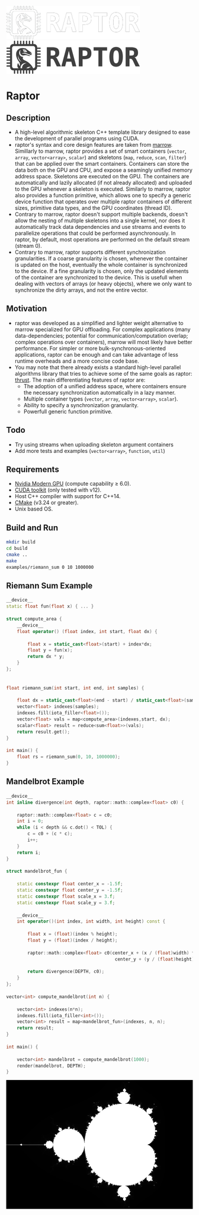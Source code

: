 ![GitHub-Mark-Light](other/raptor_text_logo_small.png#gh-dark-mode-only)
![GitHub-Mark-Dark](other/raptor_text_logo_black_small.png#gh-light-mode-only)

# Raptor

## Description

- A high-level algorithmic skeleton C++ template library designed to ease the development of parallel programs using CUDA.
- raptor's syntax and core design features are taken from [marrow](https://docentes.fct.unl.pt/p161/software/marrow-skeleton-framework). Simillarly to marrow, raptor provides a set of smart containers (`vector`, `array`, `vector<array>`, `scalar`) and skeletons (`map`, `reduce`, `scan`, `filter`) that can be applied over the smart containers. Containers can store the data both on the GPU and CPU, and expose a seamingly unified memory address space. Skeletons are executed on the GPU. The containers are automatically and lazily allocated (if not already allocated) and uploaded to the GPU whenever a skeleton is executed. Similarly to marrow, raptor also provides a function primitive, which allows one to specify a generic device function that operates over multiple raptor containers of different sizes, primitive data types, and the GPU coordinates (thread ID).
- Contrary to marrow, raptor doesn't support multiple backends, doesn't allow the nesting of multiple skeletons into a single kernel, nor does it automatically track data dependencies and use streams and events to parallelize operations that could be performed asynchronously. In raptor, by default, most operations are performed on the default stream (stream 0).
- Contrary to marrow, raptor supports different synchronization granularities. If a coarse granularity is chosen, whenever the container is updated on the host, eventually the whole container is synchronized to the device. If a fine granularity is chosen, only the updated elements of the container are synchronized to the device. This is usefull when dealing with vectors of arrays (or heavy objects), where we only want to synchronize the dirty arrays, and not the entire vector.

## Motivation

- raptor was developed as a simplified and lighter weight alternative to marrow specialized for GPU offloading. For complex applications (many data-dependencies; potential for communication/computation overlap; complex operations over containers), marrow will most likely have better performance. For simpler or more bulk-synchronous-oriented applications, raptor can be enough and can take advantage of less runtime overheads and a more concise code base.
- You may note that there already exists a standard high-level parallel algorithms library that tries to achieve some of the same goals as raptor: [thrust](https://developer.nvidia.com/thrust). The main differentiating features of raptor are:
    - The adoption of a unified address space, where containers ensure the necessary synchronization automatically in a lazy manner.
    - Multiple container types (`vector`, `array`, `vector<array>`, `scalar`).
    - Ability to specify a synchronization granularity. 
    - Powerfull generic function primitive.

## Todo
- Try using streams when uploading skeleton argument containers
- Add more tests and examples (`vector<array>`, `function`, `util`)

## Requirements

* [Nvidia Modern GPU](https://developer.nvidia.com/cuda-gpus) (compute capability &ge; 6.0).
* [CUDA toolkit](https://developer.nvidia.com/cuda-toolkit) (only tested with v12).
* Host C++ compiler with support for C++14.
* [CMake](https://cmake.org) (v3.24 or greater).
* Unix based OS.

## Build and Run

```bash
mkdir build
cd build
cmake ..
make
examples/riemann_sum 0 10 1000000
```

## Riemann Sum Example

```c++
__device__
static float fun(float x) { ... }

struct compute_area {
    __device__
    float operator() (float index, int start, float dx) {

        float x = static_cast<float>(start) + index*dx;
        float y = fun(x);
        return dx * y;
    }
};


float riemann_sum(int start, int end, int samples) {

    float dx = static_cast<float>(end - start) / static_cast<float>(samples);
    vector<float> indexes(samples);
    indexes.fill(iota_filler<float>());
    vector<float> vals = map<compute_area>(indexes,start, dx);
    scalar<float> result = reduce<sum<float>>(vals);
    return result.get();
}

int main() {
    float rs = riemann_sum(0, 10, 1000000);
}
```

## Mandelbrot Example

```c++
__device__
int inline divergence(int depth, raptor::math::complex<float> c0) {

    raptor::math::complex<float> c = c0;
    int i = 0;
    while (i < depth && c.dot() < TOL) {
        c = c0 + (c * c);
        i++;
    }
    return i;
}

struct mandelbrot_fun {

    static constexpr float center_x = -1.5f;
    static constexpr float center_y = -1.5f;
    static constexpr float scale_x = 3.f;
    static constexpr float scale_y = 3.f;

    __device__
    int operator()(int index, int width, int height) const {

        float x = (float)(index % height);
        float y = (float)(index / height);

        raptor::math::complex<float> c0(center_x + (x / (float)width) * scale_x ,
                                         center_y + (y / (float)height) * scale_y);

        return divergence(DEPTH, c0);
    }
};

vector<int> compute_mandelbrot(int n) {

    vector<int> indexes(n*n);
    indexes.fill(iota_filler<int>());
    vector<int> result = map<mandelbrot_fun>(indexes, n, n);
    return result;
}

int main() {

    vector<int> mandelbrot = compute_mandelbrot(1000);
    render(mandelbrot, DEPTH);
}
```

![alt text](other/mandelbrot.png)
